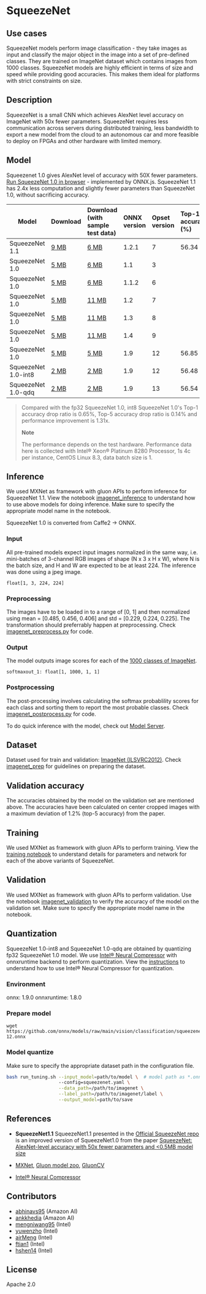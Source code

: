<!--- SPDX-License-Identifier: Apache-2.0 -->

# SqueezeNet

## Use cases
SqueezeNet models perform image classification - they take images as input and classify the major object in the image into a set of pre-defined classes. They are trained on ImageNet dataset which contains images from 1000 classes. SqueezeNet models are highly efficient in terms of size and speed while providing good accuracies. This makes them ideal for platforms with strict constraints on size.

## Description
SqueezeNet is a small CNN which achieves AlexNet level accuracy on ImageNet with 50x fewer parameters. SqueezeNet requires less communication across servers during distributed training, less bandwidth to export a new model from the cloud to an autonomous car and more feasible to deploy on FPGAs and other hardware with limited memory.

## Model
Squeezenet 1.0 gives AlexNet level of accuracy with 50X fewer parameters. [Run SqueezeNet 1.0 in browser](https://microsoft.github.io/onnxjs-demo/#/squeezenet) - implemented by ONNX.js.
SqueezeNet 1.1 has 2.4x less computation and slightly fewer parameters than SqueezeNet 1.0, without sacrificing accuracy.

|Model        |Download  |Download (with sample test data)| ONNX version |Opset version|Top-1 accuracy (%)|Top-5 accuracy (%)|
|-------------|:--------------|:--------------|:--------------|:--------------|:--------------|:--------------|
|SqueezeNet 1.1|    [9 MB](model/squeezenet1.1-7.onnx) | [6 MB](model/squeezenet1.1-7.tar.gz) |1.2.1  |7 |56.34     |     79.12     |
|SqueezeNet 1.0| [5 MB](model/squeezenet1.0-3.onnx)  |  [6 MB](model/squeezenet1.0-3.tar.gz) |  1.1 | 3|
|SqueezeNet 1.0| [5 MB](model/squeezenet1.0-6.onnx)  |  [6 MB](model/squeezenet1.0-6.tar.gz) |  1.1.2 | 6|
|SqueezeNet 1.0| [5 MB](model/squeezenet1.0-7.onnx)  |  [11 MB](model/squeezenet1.0-7.tar.gz) |  1.2 | 7|
|SqueezeNet 1.0| [5 MB](model/squeezenet1.0-8.onnx)  |  [11 MB](model/squeezenet1.0-8.tar.gz) |  1.3 | 8|
|SqueezeNet 1.0| [5 MB](model/squeezenet1.0-9.onnx)  |  [11 MB](model/squeezenet1.0-9.tar.gz) |  1.4 | 9|
|SqueezeNet 1.0| [5 MB](model/squeezenet1.0-12.onnx)  |  [5 MB](model/squeezenet1.0-12.tar.gz) |  1.9 | 12|56.85|79.87|
|SqueezeNet 1.0-int8| [2 MB](model/squeezenet1.0-12-int8.onnx)  |  [2 MB](model/squeezenet1.0-12-int8.tar.gz) |  1.9 | 12|56.48|79.76|
|SqueezeNet 1.0-qdq| [2 MB](model/squeezenet1.0-13-qdq.onnx)  |  [2 MB](model/squeezenet1.0-13-qdq.tar.gz) |  1.9 | 13|56.54|79.76|
> Compared with the fp32 SqueezeNet 1.0, int8 SqueezeNet 1.0's Top-1 accuracy drop ratio is 0.65%, Top-5 accuracy drop ratio is 0.14% and performance improvement is 1.31x.
>
> **Note** 
>
> The performance depends on the test hardware. Performance data here is collected with Intel® Xeon® Platinum 8280 Processor, 1s 4c per instance, CentOS Linux 8.3, data batch size is 1.

## Inference
We used MXNet as framework with gluon APIs to perform inference for SqueezeNet 1.1. View the notebook [imagenet_inference](../imagenet_inference.ipynb) to understand how to use above models for doing inference. Make sure to specify the appropriate model name in the notebook.

SqueezeNet 1.0 is converted from Caffe2 -> ONNX.

### Input
All pre-trained models expect input images normalized in the same way, i.e. mini-batches of 3-channel RGB images of shape (N x 3 x H x W), where N is the batch size, and H and W are expected to be at least 224. The inference was done using a jpeg image.

``float[1, 3, 224, 224]``

### Preprocessing
The images have to be loaded in to a range of [0, 1] and then normalized using mean = [0.485, 0.456, 0.406] and std = [0.229, 0.224, 0.225]. The transformation should preferrably happen at preprocessing. Check [imagenet_preprocess.py](../imagenet_preprocess.py) for code.

### Output
The model outputs image scores for each of the [1000 classes of ImageNet](../synset.txt).

``softmaxout_1: float[1, 1000, 1, 1]``

### Postprocessing
The post-processing involves calculating the softmax probablility scores for each class and sorting them to report the most probable classes. Check [imagenet_postprocess.py](../imagenet_postprocess.py) for code.

To do quick inference with the model, check out [Model Server](https://github.com/awslabs/mxnet-model-server/blob/master/docs/model_zoo.md/#squeezenet_v1.1_onnx).

## Dataset
Dataset used for train and validation: [ImageNet (ILSVRC2012)](http://www.image-net.org/challenges/LSVRC/2012/). Check [imagenet_prep](../imagenet_prep.md) for guidelines on preparing the dataset.

## Validation accuracy
The accuracies obtained by the model on the validation set are mentioned above. The accuracies have been calculated on center cropped images with a maximum deviation of 1.2% (top-5 accuracy) from the paper.

## Training
We used MXNet as framework with gluon APIs to perform training. View the [training notebook](train_squeezenet.ipynb) to understand details for parameters and network for each of the above variants of SqueezeNet.

## Validation
We used MXNet as framework with gluon APIs to perform validation. Use the notebook [imagenet_validation](../imagenet_validation.ipynb) to verify the accuracy of the model on the validation set. Make sure to specify the appropriate model name in the notebook.

## Quantization
SqueezeNet 1.0-int8 and SqueezeNet 1.0-qdq are obtained by quantizing fp32 SqueezeNet 1.0 model. We use [Intel® Neural Compressor](https://github.com/intel/neural-compressor) with onnxruntime backend to perform quantization. View the [instructions](https://github.com/intel/neural-compressor/blob/master/examples/onnxrt/image_recognition/onnx_model_zoo/squeezenet/quantization/ptq/README.md) to understand how to use Intel® Neural Compressor for quantization.

### Environment
onnx: 1.9.0 
onnxruntime: 1.8.0

### Prepare model
```shell
wget https://github.com/onnx/models/raw/main/vision/classification/squeezenet/model/squeezenet1.0-12.onnx
```

### Model quantize
Make sure to specify the appropriate dataset path in the configuration file.
```bash
bash run_tuning.sh --input_model=path/to/model \  # model path as *.onnx
                   --config=squeezenet.yaml \
                   --data_path=/path/to/imagenet \
                   --label_path=/path/to/imagenet/label \
                   --output_model=path/to/save
```

## References
* **SqueezeNet1.1**
SqueezeNet1.1 presented in the [Official SqueezeNet repo](https://github.com/DeepScale/SqueezeNet/tree/master/SqueezeNet_v1.1) is an improved version of SqueezeNet1.0 from the paper [SqueezeNet: AlexNet-level accuracy with 50x fewer parameters and <0.5MB model size](https://arxiv.org/abs/1602.07360)

* [MXNet](http://mxnet.incubator.apache.org), [Gluon model zoo](https://mxnet.incubator.apache.org/api/python/gluon/model_zoo.html), [GluonCV](https://gluon-cv.mxnet.io)

* [Intel® Neural Compressor](https://github.com/intel/neural-compressor)

## Contributors
* [abhinavs95](https://github.com/abhinavs95) (Amazon AI)
* [ankkhedia](https://github.com/ankkhedia) (Amazon AI)
* [mengniwang95](https://github.com/mengniwang95) (Intel)
* [yuwenzho](https://github.com/yuwenzho) (Intel)
* [airMeng](https://github.com/airMeng) (Intel)
* [ftian1](https://github.com/ftian1) (Intel)
* [hshen14](https://github.com/hshen14) (Intel)

## License
Apache 2.0
